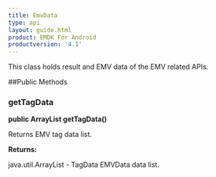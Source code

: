 ```yaml
---
title: EmvData
type: api
layout: guide.html
product: EMDK For Android
productversion: '4.1'
---
```



This class holds result and EMV data of the EMV related APIs.

##Public Methods

### getTagData

**public ArrayList getTagData()**

Returns EMV tag data list.

**Returns:**

java.util.ArrayList - TagData EMVData data list.









